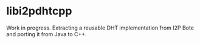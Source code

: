 # libi2pdhtcpp
Work in progress. Extracting a reusable DHT implementation from I2P Bote and porting it from Java to C++.
